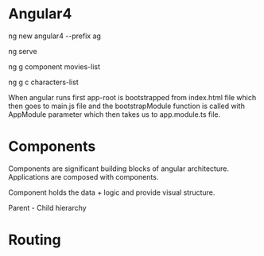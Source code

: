 # Angular4

ng new angular4 --prefix ag

ng serve

ng g component movies-list

ng g c characters-list

When angular runs first app-root is bootstrapped from index.html file which then goes to main.js file and the bootstrapModule function is called with AppModule parameter which then takes us to app.module.ts file.

# Components
Components are significant building blocks of angular architecture. Applications are composed with components.

Component holds the data + logic and provide visual structure.

Parent - Child hierarchy

# Routing

